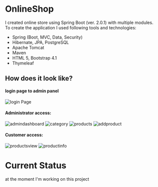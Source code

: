 # OnlineShop
I created online store using Spring Boot (ver. 2.0.1) with multiple modules. To create the application I used following tools and technologies:

- Spring (Boot, MVC, Data, Security)
- Hibernate, JPA, PostgreSQL
- Apache Tomcat
- Maven
- HTML 5, Bootstrap 4.1
- Thymeleaf 

## How does it look like?

#### login page to admin panel

![login Page](https://user-images.githubusercontent.com/38811692/40220657-3a93b842-5a7a-11e8-8fab-4d0d6bd8aa92.jpg)

#### Administrator access:
![admindashboard](https://user-images.githubusercontent.com/38811692/40228599-fc7dc440-5a91-11e8-907a-3a2d4db84c6b.png)
![category](https://user-images.githubusercontent.com/38811692/40228623-0d1f3504-5a92-11e8-997e-91849c05bc15.png)
![products](https://user-images.githubusercontent.com/38811692/40228731-57e6b724-5a92-11e8-9117-56c8da0b2e10.png)
![addproduct](https://user-images.githubusercontent.com/38811692/40228737-63627af2-5a92-11e8-8ddb-87dc52a49c5b.png)

#### Customer access:
![productsview](https://user-images.githubusercontent.com/38811692/40229322-2db179d8-5a94-11e8-97ef-18a4c14d5adc.png)
![productinfo](https://user-images.githubusercontent.com/38811692/40229345-41273c0a-5a94-11e8-9a3f-95afdbd20c4b.png)

# Current Status
at the moment I'm working on this project
